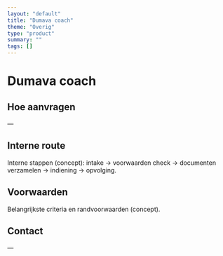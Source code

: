 ```yaml
---
layout: "default"
title: "Dumava coach"
theme: "Overig"
type: "product"
summary: ""
tags: []
---
```

# Dumava coach



## Hoe aanvragen
—

## Interne route
Interne stappen (concept): intake → voorwaarden check → documenten verzamelen → indiening → opvolging.

## Voorwaarden
Belangrijkste criteria en randvoorwaarden (concept).

## Contact
—

